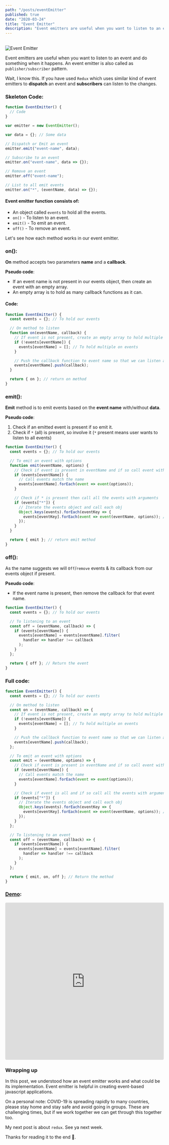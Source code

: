 ```yaml
---
path: "/posts/eventEmitter"
published: true
date: "2020-03-24"
title: "Event Emitter"
description: "Event emitters are useful when you want to listen to an event and do something when it happens."
---
```


<br /><img src="./eventEmitter.png" alt="Event Emitter" /><br />

Event emitters are useful when you want to listen to an event and do something when it happens. An event emitter is also called as `publisher/subscriber` pattern.

Wait, I know this. If you have used `Redux` which uses similar kind of event emitters to **dispatch** an event and **subscribers** can listen to the changes.

### Skeleton Code:

```js
function EventEmitter() {
  // Code
}

var emitter = new EventEmitter();

var data = {}; // Some data

// Dispatch or Emit an event
emitter.emit("event-name", data);

// Subscribe to an event
emitter.on("event-name", data => {});

// Remove an event
emitter.off("event-name");

// List to all emit events
emitter.on("*", (eventName, data) => {});
```

#### Event emitter function consists of:

- An object called `events` to hold all the events.
- `on()` - To listen to an event.
- `emit()` - To emit an event.
- `off()` - To remove an event.

Let's see how each method works in our event emitter.

### on():

**On** method accepts two parameters **name** and a **callback**.

**Pseudo code**:

- If an event name is not present in our events object, then create an event with an empty array.
- An empty array is to hold as many callback functions as it can.

#### Code:

```js
function EventEmitter() {
  const events = {}; // To hold our events

  // On method to listen
  function on(eventName, callback) {
    // If event is not present, create an empty array to hold multiple events
    if (!events[eventName]) {
      events[eventName] = []; // To hold multiple on events
    }

    // Push the callback function to event name so that we can listen as many time as we want.
    events[eventName].push(callback);
  }

  return { on }; // return on method
}
```

### emit():

**Emit** method is to emit events based on the **event name** with/without **data**.

**Pseudo code**:

1. Check if an emitted event is present if so emit it.
2. Check if `*` (all) is present, so involve it (`*` present means user wants to listen to all events)

```js
function EventEmitter() {
  const events = {}; // To hold our events

  // To emit an event with options
  function emit(eventName, options) {
    // Check if event is present in eventName and if so call event with arguments
    if (events[eventName]) {
      // Call events match the name
      events[eventName].forEach(event => event(options));
    }

    // Check if * is present then call all the events with arguments
    if (events["*"]) {
      // Iterate the events object and call each obj
      Object.keys(events).forEach(eventKey => {
        events[eventKey].forEach(event => event(eventName, options)); // Call all the events
      });
    }
  }

  return { emit }; // return emit method
}
```

### off():

As the name suggests we will `Off`/`remove` events & its callback from our events object if present.

**Pseudo code**:

- If the event name is present, then remove the callback for that event name.

```js
function EventEmitter() {
  const events = {}; // To hold our events

  // To listening to an event
  const off = (eventName, callback) => {
    if (events[eventName]) {
      events[eventName] = events[eventName].filter(
        handler => handler !== callback
      );
    }
  };

  return { off }; // Return the event
}
```

### Full code:

```js
function EventEmitter() {
  const events = {}; // To hold our events

  // On method to listen
  const on = (eventName, callback) => {
    // If event is not present, create an empty array to hold multiple events
    if (!events[eventName]) {
      events[eventName] = []; // To hold multiple on events
    }

    // Push the callback function to event name so that we can listen as many time as we want.
    events[eventName].push(callback);
  };

  // To emit an event with options
  const emit = (eventName, options) => {
    // Check if event is present in eventName and if so call event with arguments
    if (events[eventName]) {
      // Call events match the name
      events[eventName].forEach(event => event(options));
    }

    // Check if event is all and if so call all the events with arguments
    if (events["*"]) {
      // Iterate the events object and call each obj
      Object.keys(events).forEach(eventKey => {
        events[eventKey].forEach(event => event(eventName, options)); // Call all the events
      });
    }
  };

  // To listening to an event
  const off = (eventName, callback) => {
    if (events[eventName]) {
      events[eventName] = events[eventName].filter(
        handler => handler !== callback
      );
    }
  };

  return { emit, on, off }; // Return the method
}
```

### [Demo](https://codesandbox.io/s/event-emitters-7vc1w?from-embed):

<iframe
 src="https://codesandbox.io/embed/confident-moser-7vc1w?autoresize=1&expanddevtools=1&fontsize=14&hidenavigation=1&theme=dark"
 style="width:100%; height:500px; border:0; border-radius: 4px; overflow:hidden;"
 title="Event Emitters"
 allow="geolocation; microphone; camera; midi; vr; accelerometer; gyroscope; payment; ambient-light-sensor; encrypted-media; usb"
 sandbox="allow-modals allow-forms allow-popups allow-scripts allow-same-origin"
 ></iframe>

### Wrapping up

In this post, we understood how an event emitter works and what could be its implementation. Event emitter is helpful in creating event-based javascript applications.

On a personal note: COVID-19 is spreading rapidly to many countries, please stay home and stay safe and avoid going in groups. These are challenging times, but if we work together we can get through this together too.

My next post is about `redux`. See ya next week.

Thanks for reading it to the end 🥶.
